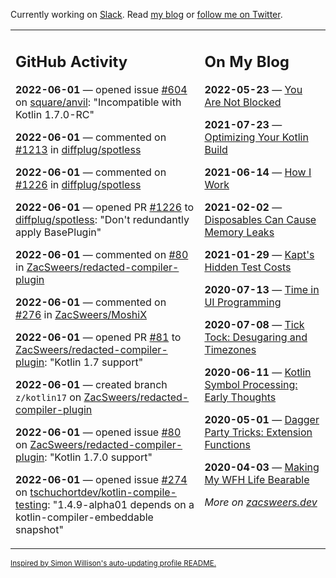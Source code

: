 Currently working on [Slack](https://slack.com/). Read [my blog](https://zacsweers.dev/) or [follow me on Twitter](https://twitter.com/ZacSweers).

<table><tr><td valign="top" width="60%">

## GitHub Activity
<!-- githubActivity starts -->
**2022-06-01** — opened issue [#604](https://github.com/square/anvil/issues/604) on [square/anvil](https://github.com/square/anvil): "Incompatible with Kotlin 1.7.0-RC"

**2022-06-01** — commented on [#1213](https://github.com/diffplug/spotless/issues/1213#issuecomment-1144126710) in [diffplug/spotless](https://github.com/diffplug/spotless)

**2022-06-01** — commented on [#1226](https://github.com/diffplug/spotless/pull/1226#issuecomment-1144099152) in [diffplug/spotless](https://github.com/diffplug/spotless)

**2022-06-01** — opened PR [#1226](https://github.com/diffplug/spotless/pull/1226) to [diffplug/spotless](https://github.com/diffplug/spotless): "Don't redundantly apply BasePlugin"

**2022-06-01** — commented on [#80](https://github.com/ZacSweers/redacted-compiler-plugin/issues/80#issuecomment-1143977211) in [ZacSweers/redacted-compiler-plugin](https://github.com/ZacSweers/redacted-compiler-plugin)

**2022-06-01** — commented on [#276](https://github.com/ZacSweers/MoshiX/issues/276#issuecomment-1143969891) in [ZacSweers/MoshiX](https://github.com/ZacSweers/MoshiX)

**2022-06-01** — opened PR [#81](https://github.com/ZacSweers/redacted-compiler-plugin/pull/81) to [ZacSweers/redacted-compiler-plugin](https://github.com/ZacSweers/redacted-compiler-plugin): "Kotlin 1.7 support"

**2022-06-01** — created branch `z/kotlin17` on [ZacSweers/redacted-compiler-plugin](https://github.com/ZacSweers/redacted-compiler-plugin)

**2022-06-01** — opened issue [#80](https://github.com/ZacSweers/redacted-compiler-plugin/issues/80) on [ZacSweers/redacted-compiler-plugin](https://github.com/ZacSweers/redacted-compiler-plugin): "Kotlin 1.7.0 support"

**2022-06-01** — opened issue [#274](https://github.com/tschuchortdev/kotlin-compile-testing/issues/274) on [tschuchortdev/kotlin-compile-testing](https://github.com/tschuchortdev/kotlin-compile-testing): "1.4.9-alpha01 depends on a kotlin-compiler-embeddable snapshot"
<!-- githubActivity ends -->
</td><td valign="top" width="40%">

## On My Blog
<!-- blog starts -->
**2022-05-23** — [You Are Not Blocked](https://www.zacsweers.dev/you-are-not-blocked/)

**2021-07-23** — [Optimizing Your Kotlin Build](https://www.zacsweers.dev/optimizing-your-kotlin-build/)

**2021-06-14** — [How I Work](https://www.zacsweers.dev/how-i-work/)

**2021-02-02** — [Disposables Can Cause Memory Leaks](https://www.zacsweers.dev/disposables-can-cause-memory-leaks/)

**2021-01-29** — [Kapt's Hidden Test Costs](https://www.zacsweers.dev/kapts-hidden-test-costs/)

**2020-07-13** — [Time in UI Programming](https://www.zacsweers.dev/time-in-ui/)

**2020-07-08** — [Tick Tock: Desugaring and Timezones](https://www.zacsweers.dev/ticktock-desugaring-timezones/)

**2020-06-11** — [Kotlin Symbol Processing: Early Thoughts](https://www.zacsweers.dev/kotlin-symbol-processor-early-thoughts/)

**2020-05-01** — [Dagger Party Tricks: Extension Functions](https://www.zacsweers.dev/dagger-party-tricks-extension-functions/)

**2020-04-03** — [Making My WFH Life Bearable](https://www.zacsweers.dev/making-wfh-life-bearable/)
<!-- blog ends -->
_More on [zacsweers.dev](https://zacsweers.dev/)_
</td></tr></table>

<sub><a href="https://simonwillison.net/2020/Jul/10/self-updating-profile-readme/">Inspired by Simon Willison's auto-updating profile README.</a></sub>